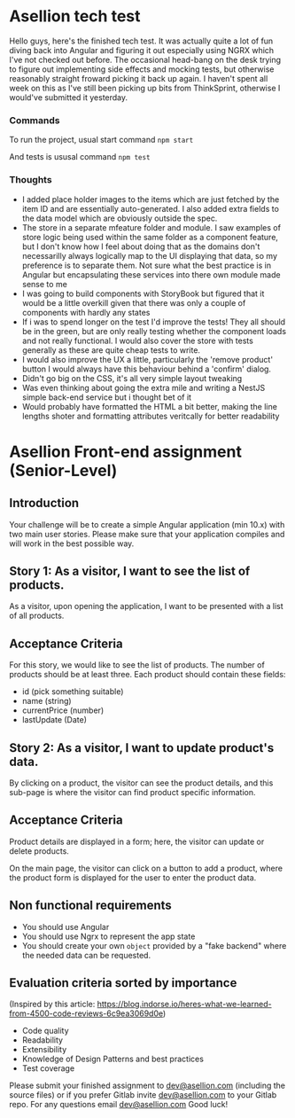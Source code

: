 # Asellion tech test

Hello guys, here's the finished tech test. It was actually quite a lot of fun diving back into Angular and figuring it out especially using NGRX which I've not checked out before. The occasional head-bang on the desk trying to figure out implementing side effects and mocking tests, but otherwise reasonably straight froward picking it back up again. I haven't spent all week on this as I've still been picking up bits from ThinkSprint, otherwise I would've submitted it yesterday.

### Commands

To run the project, usual start command
`npm start`

And tests is ususal command
`npm test`

### Thoughts

-   I added place holder images to the items which are just fetched by the item ID and are essentially auto-generated. I also added extra fields to the data model which are obviously outside the spec.
-   The store in a separate mfeature folder and module. I saw examples of store logic being used within the same folder as a component feature, but I don't know how I feel about doing that as the domains don't necessarilly always logically map to the UI displaying that data, so my preference is to separate them. Not sure what the best practice is in Angular but encapsulating these services into there own module made sense to me
-   I was going to build components with StoryBook but figured that it would be a little overkill given that there was only a couple of components with hardly any states
-   If i was to spend longer on the test I'd improve the tests! They all should be in the green, but are only really testing whether the component loads and not really functional. I would also cover the store with tests generally as these are quite cheap tests to write.
-   I would also improve the UX a little, particularly the 'remove product' button I would always have this behaviour behind a 'confirm' dialog.
-   Didn't go big on the CSS, it's all very simple layout tweaking
-   Was even thinking about going the extra mile and writing a NestJS simple back-end service but i thought bet of it
-   Would probably have formatted the HTML a bit better, making the line lengths shoter and formatting attributes veritcally for better readability

# Asellion Front-end assignment (Senior-Level)

## Introduction

Your challenge will be to create a simple Angular application (min 10.x) with two main user stories. Please make sure that your application compiles and will work in the best possible way.

## Story 1: As a visitor, I want to see the list of products.

As a visitor, upon opening the application, I want to be presented with a list of all products.

## Acceptance Criteria

For this story, we would like to see the list of products. The number of products should be at least three. Each product should contain these fields:

-   id (pick something suitable)
-   name (string)
-   currentPrice (number)
-   lastUpdate (Date)

## Story 2: As a visitor, I want to update product's data.

By clicking on a product, the visitor can see the product details, and this sub-page is where the visitor can find product specific information.

## Acceptance Criteria

Product details are displayed in a form; here, the visitor can update or delete products.

On the main page, the visitor can click on a button to add a product, where the product form is displayed for the user to enter the product data.

## Non functional requirements

-   You should use Angular
-   You should use Ngrx to represent the app state
-   You should create your own `object` provided by a "fake backend" where the needed data can be requested.

## Evaluation criteria sorted by importance

(Inspired by this article: https://blog.indorse.io/heres-what-we-learned-from-4500-code-reviews-6c9ea3069d0e)

-   Code quality
-   Readability
-   Extensibility
-   Knowledge of Design Patterns and best practices
-   Test coverage

Please submit your finished assignment to dev@asellion.com (including the source files) or if you prefer Gitlab invite dev@asellion.com to your Gitlab repo. For any questions email dev@asellion.com
Good luck!
